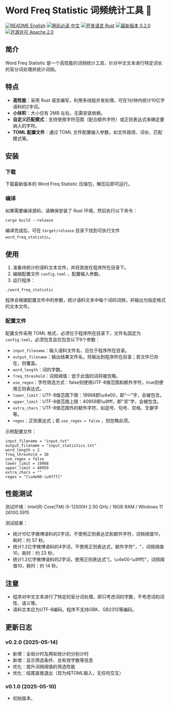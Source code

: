 # Word Freq Statistic 词频统计工具 📄

[![README English](https://img.shields.io/badge/README-English-blue)](https://github.com/GarthTB/word-freq-statistic/blob/master/_en.md)
[![用前必读 中文](https://img.shields.io/badge/用前必读-中文-red)](https://github.com/GarthTB/word-freq-statistic/blob/master/README.md)
[![开发语言 Rust](https://img.shields.io/badge/开发语言-Rust-brown)](https://www.rust-lang.org)
[![最新版本 0.2.0](https://img.shields.io/badge/最新版本-0.2.0-brightgreen)](https://github.com/GarthTB/word-freq-statistic/releases)
[![开源许可 Apache 2.0](https://img.shields.io/badge/开源许可-Apache%202.0-royalblue)](https://www.apache.org/licenses/LICENSE-2.0)

## 简介

Word Freq Statistic 是一个高性能的词频统计工具，针对中文文本进行特定词长的盲分词处理并统计词频。

## 特点

- **高性能**：采用 Rust 语言编写，利用多线程并发处理，可在1分钟内统计10亿字语料的2字词。
- **小体积**：大小仅有 2MB 左右，无需安装依赖。
- **自定义匹配模式**：支持使用字符范围（配合额外字符）或正则表达式来确定要纳入的字符。
- **TOML 配置文件**：通过 TOML 文件配置输入参数，如文件路径、词长、匹配模式等。

## 安装

### 下载

下载最新版本的 Word Freq Statistic 压缩包，解压后即可运行。

### 编译

如果需要编译源码，请确保安装了 Rust 环境，然后执行以下命令：

```
cargo build --release
```

编译完成后，可在 `target/release` 目录下找到可执行文件 `word_freq_statistic`。

## 使用

1. 准备待统计的语料文本文件，并将其放在程序所在目录下。
2. 编辑配置文件 `config.toml` ，配置输入参数。
3. 运行程序：

```
./word_freq_statistic
```

程序会根据配置文件中的参数，统计语料文本中每个词的词频，并输出为指定格式的文本文件。

### 配置文件

配置文件采用 TOML 格式，必须位于程序所在目录下，文件名固定为 `config.toml`，必须包含且仅包含以下9个参数：

- `input_filename`：输入语料文件名，应位于程序所在目录。
- `output_filename`：输出结果文件名，将输出到程序所在目录；若文件已存在，则覆盖。
- `word_length`：词的字数。
- `freq_threshold`：词频阈值：低于此值的词将被忽略。
- `use_regex`：字符筛选方式：false则使用UTF-8值范围和额外字符，true则使用正则表达式。
- `lower_limit`：UTF-8值范围下限：19968即\u4e00，即"一"字，会被包含。
- `upper_limit`：UTF-8值范围上限：40959即\u9fff，即"鿿"字，会被包含。
- `extra_chars`：UTF-8值范围外的额外字符，如逗号、句号、空格、生僻字等。
- `regex`：正则表达式；若 `use_regex = false` ，则忽略此项。

示例配置文件：

```
input_filename = "input.txt"
output_filename = "input_statistics.txt"
word_length = 2
freq_threshold = 10
use_regex = false
lower_limit = 19968
upper_limit = 40959
extra_chars = ""
regex = "[\u4e00-\u9fff]"
```

## 性能测试

测试环境：Intel(R) Core(TM) i5-12500H 2.50 GHz / 16GB RAM / Windows 11 26100.3915

测试结果：

- 统计10亿字微博语料的2字词，不使用正则表达式和额外字符，词频阈值10，耗时：约 57 秒。
- 统计1.2亿字微博语料的4字词，不使用正则表达式，额外字符"，"，词频阈值10，耗时：约 23 秒。
- 统计1.2亿字微博语料的2字词，使用正则表达式"[，\u4e00-\u9fff]"，词频阈值10，耗时：约 14 秒。

## 注意

- 程序对中文文本进行了特定的盲分词处理，即只考虑词的字数，不考虑词的词性、语义等。
- 语料文本应为UTF-8编码。程序不支持GBK、GB2312等编码。

## 更新日志

### v0.2.0 (2025-05-14)

- 新增：全局计时及两轮统计的分别计时
- 新增：显示筛选条件、总有效字数等信息
- 优化：提升词频阈值的筛选性能
- 优化：结尾直接退出（现为纯TOML输入，无任何交互）

### v0.1.0 (2025-05-10)

- 初始版本。
